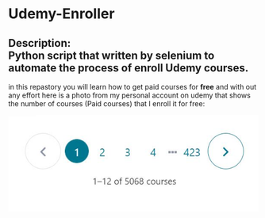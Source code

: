 # Udemy-Enroller
Description:
<br />
Python script that written by selenium to automate the process of enroll Udemy courses.
---
in this repastory you will learn how to get paid courses for **free** and with out any effort 
here is a photo from my personal account on udemy that shows the number of courses (Paid courses) that I enroll it for free:

![ss](images/0-my-account-coursesNum.JPG)